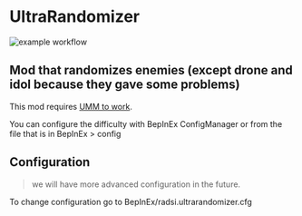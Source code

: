 # UltraRandomizer
![example workflow](https://github.com/github/docs/actions/workflows/main.yml/badge.svg)
## Mod that randomizes enemies (except drone and idol because they gave some problems)
This mod requires [UMM to work](https://github.com/Temperz87/ultra-mod-manager/tags).

You can configure the difficulty with BepInEx ConfigManager or from the file that is in BepInEx > config

## Configuration
> we will have more advanced configuration in the future.
> 
To change configuration go to BepInEx/radsi.ultrarandomizer.cfg
